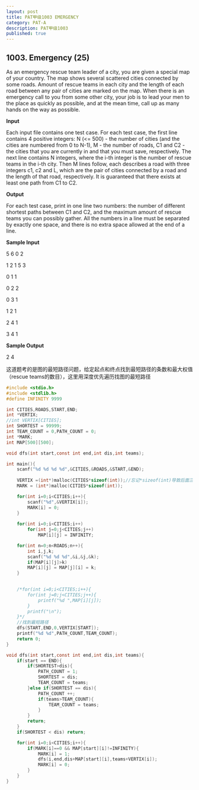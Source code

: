 ```yaml
---
layout: post
title: PAT甲级1003 EMERGENCY
category: PAT-A
description: PAT甲级1003
published: true
---
```

## 1003. Emergency (25)

As an emergency rescue team leader of a city, you are given a special map of your country. The map shows several scattered cities connected by some roads. Amount of rescue teams in each city and the length of each road between any pair of cities are marked on the map. When there is an emergency call to you from some other city, your job is to lead your men to the place as quickly as possible, and at the mean time, call up as many hands on the way as possible.

**Input**

Each input file contains one test case. For each test case, the first line contains 4 positive integers: N (<= 500) - the number of cities (and the cities are numbered from 0 to N-1), M - the number of roads, C1 and C2 - the cities that you are currently in and that you must save, respectively. The next line contains N integers, where the i-th integer is the number of rescue teams in the i-th city. Then M lines follow, each describes a road with three integers c1, c2 and L, which are the pair of cities connected by a road and the length of that road, respectively. It is guaranteed that there exists at least one path from C1 to C2.

**Output**

For each test case, print in one line two numbers: the number of different shortest paths between C1 and C2, and the maximum amount of rescue teams you can possibly gather.
All the numbers in a line must be separated by exactly one space, and there is no extra space allowed at the end of a line.

**Sample Input**

5 6 0 2

1 2 1 5 3

0 1 1

0 2 2

0 3 1

1 2 1

2 4 1

3 4 1

**Sample Output**

2 4

这道题考的是图的最短路径问题，给定起点和终点找到最短路径的条数和最大权值（rescue teams的数目），这里用深度优先遍历找图的最短路径
```c
#include <stdio.h>
#include <stdlib.h>
#define INFINITY 9999

int CITIES,ROADS,START,END;
int *VERTIX;
//int VERTIX[CITIES];
int SHORTEST = 99999;
int TEAM_COUNT = 0,PATH_COUNT = 0;
int *MARK;
int MAP[500][500];

void dfs(int start,const int end,int dis,int teams);

int main(){
    scanf("%d %d %d %d",&CITIES,&ROADS,&START,&END);
   
    VERTIX =(int*)malloc(CITIES*sizeof(int));//忘记*sizeof(int)导致后面三个case过不了
    MARK = (int*)malloc(CITIES*sizeof(int));

    for(int i=0;i<CITIES;i++){
        scanf("%d",&VERTIX[i]);
        MARK[i] = 0;
    }
    
    for(int i=0;i<CITIES;i++)
        for(int j=0;j<CITIES;j++)
            MAP[i][j] = INFINITY;

    for(int n=0;n<ROADS;n++){
        int i,j,k;
        scanf("%d %d %d",&i,&j,&k);
        if(MAP[i][j]>k)
        MAP[i][j] = MAP[j][i] = k;
    }
    

    /*for(int i=0;i<CITIES;i++){
        for(int j=0;j<CITIES;j++){
            printf("%d ",MAP[i][j]);
        }
        printf("\n");
    }*/
    //找到最短路径
    dfs(START,END,0,VERTIX[START]);
    printf("%d %d",PATH_COUNT,TEAM_COUNT);
    return 0;
}

void dfs(int start,const int end,int dis,int teams){
    if(start == END){
        if(SHORTEST>dis){
            PATH_COUNT = 1;
            SHORTEST = dis;
            TEAM_COUNT = teams;
        }else if(SHORTEST == dis){
            PATH_COUNT ++;
            if(teams>TEAM_COUNT){
                TEAM_COUNT = teams;
            }
        }
        return;
    }
    if(SHORTEST < dis) return;

    for(int i=0;i<CITIES;i++){
        if(MARK[i]==0 && MAP[start][i]!=INFINITY){
            MARK[i] = 1;
            dfs(i,end,dis+MAP[start][i],teams+VERTIX[i]);
            MARK[i] = 0;
        }
    }
}
```
